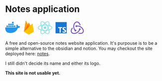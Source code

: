 

# Notes application

![Docker-icon](./documentation/images/docker-icon.png)
![Firebase-icon](./documentation/images/firebase-icon.png)
![React-icon](./documentation/images/react-icon.png)
![Typescript-icon](./documentation/images/typescript-icon.png)
![redux-icon](./documentation/images/redux-icon.png)

A free and open-source notes website application. It's purpouse is to be a simple alternative to the obsidian and notion. You may checkout the site deployed here: [notes](https://notes-app-e7797.web.app-app).

I still didn't decide its name and either its logo.

**This site is not usable yet.**
